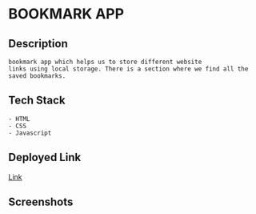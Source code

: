 # BOOKMARK APP

## Description

    bookmark app which helps us to store different website 
    links using local storage. There is a section where we find all the 
    saved bookmarks.

## Tech Stack

    - HTML
    - CSS
    - Javascript

## Deployed Link

[Link](https://bookmarkappfsjs.netlify.app/)

## Screenshots

